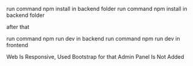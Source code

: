 run command npm install in backend folder
run command npm install in backend folder


after that

run command npm run dev in backend
run command npm run dev in frontend

Web Is Responsive, Used Bootstrap for that
Admin Panel Is Not Added